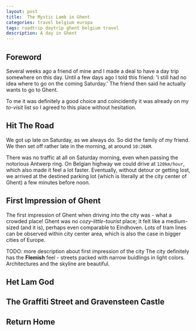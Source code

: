 ```yaml
---
layout: post
title:  The Mystic Lamb in Ghent
categories: travel belgium europa
tags: roadtrip daytrip ghent belgium travel
description: A day in Ghent
---
```



## Foreword

Several weeks ago a friend of mine and I made a deal to have a day trip somewhere on this day. Until
a few days ago I told this friend: 'I still had no idea where to go on the coming Saturday.' The friend
then said he actually wants to go to Ghent.

To me it was definitely a good choice and coincidently it was already on my *to-visit* list so I agreed
to this place without hesitation.


## Hit The Road

We got up late on Saturday, as we always do. So did the family of my friend. We then set off rather late
in the morning, at around `10:20AM`.

There was no traffic at all on Saturday morning, even when passing the notorious Antwerp ring. On Belgian
highway we could drive at `120km/hour`, which also made it feel a lot faster. Eventually, without detour or
getting lost, we arrived at the destined parking lot (which is literally at the city center of Ghent) a few
minutes before noon.


## First Impression of Ghent

The first impression of Ghent when driving into the city was - what a crowded place! Ghent was no *cozy-little-tourist*
place; it felt like a medium-sized (and it is), perhaps even comparable to Eindhoven. Lots of tram lines can be observed
within city center area, which is also the case in bigger cities of Europe.

TODO: more description about first impression of the city
The city definitely has the **Flemish** feel - streets packed with narrow buidlings in light colors. Architectures and the
skyline are beautiful.

## **Het Lam God**

## The Graffiti Street and Gravensteen Castle

## Return Home